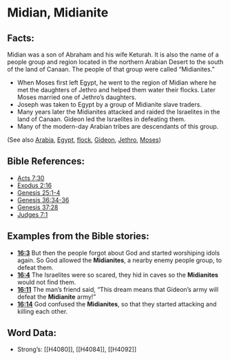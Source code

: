 # Midian, Midianite

## Facts:

Midian was a son of Abraham and his wife Keturah. It is also the name of a people group and region located in the northern Arabian Desert to the south of the land of Canaan. The people of that group were called “Midianites.”

* When Moses first left Egypt, he went to the region of Midian where he met the daughters of Jethro and helped them water their flocks. Later Moses married one of Jethro’s daughters.
* Joseph was taken to Egypt by a group of Midianite slave traders.
* Many years later the Midianites attacked and raided the Israelites in the land of Canaan. Gideon led the Israelites in defeating them.
* Many of the modern-day Arabian tribes are descendants of this group.

(See also [Arabia](../names/arabia.md), [Egypt](../names/egypt.md), [flock](../other/flock.md), [Gideon](../names/gideon.md), [Jethro](../names/jethro.md), [Moses](../names/moses.md))

## Bible References:

* [Acts 7:30](rc://en/tn/help/act/07/30)
* [Exodus 2:16](rc://en/tn/help/exo/02/16)
* [Genesis 25:1-4](rc://en/tn/help/gen/25/01)
* [Genesis 36:34-36](rc://en/tn/help/gen/36/34)
* [Genesis 37:28](rc://en/tn/help/gen/37/28)
* [Judges 7:1](rc://en/tn/help/jdg/07/1)

## Examples from the Bible stories:

* __[16:3](rc://en/tn/help/obs/16/03)__ But then the people forgot about God and started worshiping idols again. So God allowed the __Midianites__, a nearby enemy people group, to defeat them.
* __[16:4](rc://en/tn/help/obs/16/04)__ The Israelites were so scared, they hid in caves so the __Midianites__ would not find them.
* __[16:11](rc://en/tn/help/obs/16/11)__ The man’s friend said, “This dream means that Gideon’s army will defeat the __Midianite__ army!”
* __[16:14](rc://en/tn/help/obs/16/14)__ God confused the __Midianites__, so that they started attacking and killing each other.

## Word Data:

* Strong’s: [[H4080]], [[H4084]], [[H4092]]
